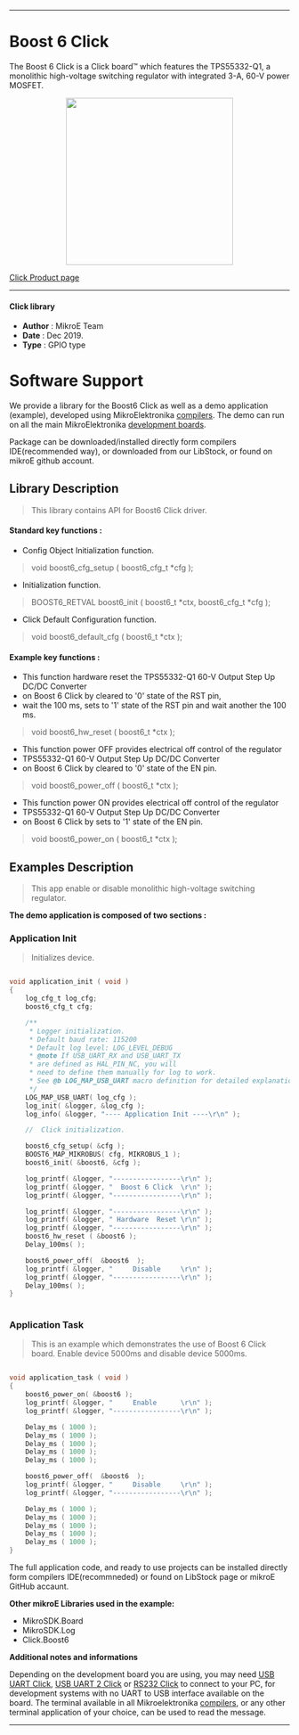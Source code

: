 

---
# Boost 6 Click

The Boost 6 Click is a Click board™ which features the TPS55332-Q1, a monolithic high-voltage switching regulator with integrated 3-A, 60-V power MOSFET.

<p align="center">
  <img src="https://download.mikroe.com/images/click_for_ide/boost6_click.png" height=300px>
</p>

[Click Product page](https://www.mikroe.com/boost-6-click)

---


#### Click library 

- **Author**        : MikroE Team
- **Date**          : Dec 2019.
- **Type**          : GPIO type


# Software Support

We provide a library for the Boost6 Click 
as well as a demo application (example), developed using MikroElektronika 
[compilers](https://shop.mikroe.com/compilers). 
The demo can run on all the main MikroElektronika [development boards](https://shop.mikroe.com/development-boards).

Package can be downloaded/installed directly form compilers IDE(recommended way), or downloaded from our LibStock, or found on mikroE github account. 

## Library Description

> This library contains API for Boost6 Click driver.

#### Standard key functions :

- Config Object Initialization function.
> void boost6_cfg_setup ( boost6_cfg_t *cfg ); 
 
- Initialization function.
> BOOST6_RETVAL boost6_init ( boost6_t *ctx, boost6_cfg_t *cfg );

- Click Default Configuration function.
> void boost6_default_cfg ( boost6_t *ctx );


#### Example key functions :

- This function hardware reset the TPS55332-Q1 60-V Output Step Up DC/DC Converter
- on Boost 6 Click by cleared to '0' state of the RST pin,
- wait the 100 ms, sets to '1' state of the RST pin and wait another the 100 ms.
> void boost6_hw_reset ( boost6_t *ctx );
 
- This function power OFF provides electrical off control of the regulator
- TPS55332-Q1 60-V Output Step Up DC/DC Converter
- on Boost 6 Click by cleared to '0' state of the EN pin.
> void boost6_power_off ( boost6_t *ctx );

- This function power ON provides electrical off control of the regulator
- TPS55332-Q1 60-V Output Step Up DC/DC Converter
- on Boost 6 Click by sets to '1' state of the EN pin.
> void boost6_power_on ( boost6_t *ctx );

## Examples Description

> This app enable or disable monolithic high-voltage switching regulator.

**The demo application is composed of two sections :**

### Application Init 

> Initializes device.

```c

void application_init ( void )
{
    log_cfg_t log_cfg;
    boost6_cfg_t cfg;

    /** 
     * Logger initialization.
     * Default baud rate: 115200
     * Default log level: LOG_LEVEL_DEBUG
     * @note If USB_UART_RX and USB_UART_TX 
     * are defined as HAL_PIN_NC, you will 
     * need to define them manually for log to work. 
     * See @b LOG_MAP_USB_UART macro definition for detailed explanation.
     */
    LOG_MAP_USB_UART( log_cfg );
    log_init( &logger, &log_cfg );
    log_info( &logger, "---- Application Init ----\r\n" );

    //  Click initialization.

    boost6_cfg_setup( &cfg );
    BOOST6_MAP_MIKROBUS( cfg, MIKROBUS_1 );
    boost6_init( &boost6, &cfg );

    log_printf( &logger, "-----------------\r\n" );
    log_printf( &logger, "  Boost 6 Click  \r\n" );
    log_printf( &logger, "-----------------\r\n" );

    log_printf( &logger, "-----------------\r\n" );
    log_printf( &logger, " Hardware  Reset \r\n" );
    log_printf( &logger, "-----------------\r\n" );
    boost6_hw_reset ( &boost6 );
    Delay_100ms( );

    boost6_power_off(  &boost6  );
    log_printf( &logger, "     Disable     \r\n" );
    log_printf( &logger, "-----------------\r\n" );
    Delay_100ms( );
}
  
```

### Application Task

> This is an example which demonstrates the use of Boost 6 Click board.
> Enable device 5000ms and disable device 5000ms.

```c

void application_task ( void )
{
    boost6_power_on( &boost6 );
    log_printf( &logger, "     Enable      \r\n" );
    log_printf( &logger, "-----------------\r\n" );

    Delay_ms ( 1000 );
    Delay_ms ( 1000 );
    Delay_ms ( 1000 );
    Delay_ms ( 1000 );
    Delay_ms ( 1000 );

    boost6_power_off(  &boost6  );
    log_printf( &logger, "     Disable     \r\n" );
    log_printf( &logger, "-----------------\r\n" );

    Delay_ms ( 1000 );
    Delay_ms ( 1000 );
    Delay_ms ( 1000 );
    Delay_ms ( 1000 );
    Delay_ms ( 1000 );
} 

```

The full application code, and ready to use projects can be  installed directly form compilers IDE(recommneded) or found on LibStock page or mikroE GitHub accaunt.

**Other mikroE Libraries used in the example:** 

- MikroSDK.Board
- MikroSDK.Log
- Click.Boost6

**Additional notes and informations**

Depending on the development board you are using, you may need 
[USB UART Click](https://shop.mikroe.com/usb-uart-click), 
[USB UART 2 Click](https://shop.mikroe.com/usb-uart-2-click) or 
[RS232 Click](https://shop.mikroe.com/rs232-click) to connect to your PC, for 
development systems with no UART to USB interface available on the board. The 
terminal available in all Mikroelektronika 
[compilers](https://shop.mikroe.com/compilers), or any other terminal application 
of your choice, can be used to read the message.



---
